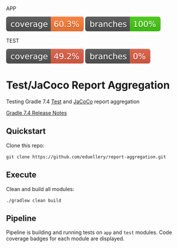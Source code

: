 APP

![Unit Coverage](.github/badges/jacoco-unit.svg)
![Unit Branches](.github/badges/branches-unit.svg)

TEST

![Component Coverage](.github/badges/jacoco-component.svg)
![Component Branches](.github/badges/branches-component.svg)


# Test/JaCoco Report Aggregation

Testing Gradle 7.4 [Test](https://docs.gradle.org/7.4/release-notes.html#aggregation-tests) and [JaCoCo](https://docs.gradle.org/7.4/release-notes.html#aggregation-jacoco) report aggregation

[Gradle 7.4 Release Notes](https://docs.gradle.org/7.4/release-notes.html)

## Quickstart

Clone this repo:

```shell
git clone https://github.com/eduellery/report-aggregation.git
```

## Execute

Clean and build all modules:

```shell
./gradlew clean build
```

## Pipeline

Pipeline is building and running tests on `app` and `test` modules. Code coverage badges for each module are displayed.
